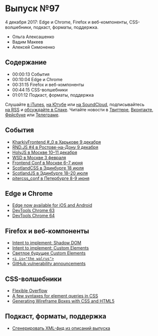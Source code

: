 # Выпуск №97

4 декабря 2017: Edge и Chrome, Firefox и веб-компоненты, CSS-волшебники, подкаст, форматы, поддержка.

- Ольга Алексашенко
- Вадим Макеев
- Алексей Симоненко

## Содержание

- 00:00:13 События
- 00:10:04 Edge и Chrome
- 00:31:15 Firefox и веб-компоненты
- 00:44:15 CSS-волшебники
- 01:01:12 Подкаст, форматы, поддержка

Слушайте [в iTunes](https://itunes.apple.com/ru/podcast/veb-standarty/id1080500016), [на Ютубе](https://www.youtube.com/playlist?list=PLMBnwIwFEFHcwuevhsNXkFTcadeX5R1Go) или [на SoundCloud](https://soundcloud.com/web-standards), подписывайтесь [на RSS](https://web-standards.ru/podcast/feed/) и [обсуждайте в Слаке](http://slack.web-standards.ru/). Читайте новости в [Твиттере](https://twitter.com/webstandards_ru), [Вконтакте](https://vk.com/webstandards_ru), [Фейсбуке](https://www.facebook.com/webstandardsru) или [Телеграме](https://t.me/webstandards_ru).

## События

- [KharkivFrontend #_0 в Харькове 9 декабря](https://www.facebook.com/events/374527499670386/)
- [RND.JS #4 в Ростове-на-Дону 9 декабря](https://vk.com/rndjs)
- [HolyJS в Москве 10–11 декабря](https://holyjs-moscow.ru)
- [WSD в Москве 3 февраля](https://wsd.events/2018/02/03/)
- [Frontend Conf в Москве 6–7 июня](http://frontendconf.ru/)
- [ScotlandCSS в Эдинбурге 18 июля](http://scotlandcss.com/)
- [ScotlandJS в Эдинбурге 18–20 июля](http://scotlandjs.com/)
- [pitercss_conf в Петербурге 8-9 июня](https://pitercss.com/)

## Edge и Chrome

- [Edge now available for iOS and Android](https://blogs.windows.com/windowsexperience/2017/11/30/microsoft-edge-now-available-for-ios-and-android/)
- [DevTools Chrome 63](https://youtu.be/Eyw_mwbABIQ)
- [DevTools Chrome 64](https://developers.google.com/web/updates/2017/11/devtools-release-notes)

## Firefox и веб-компоненты

- [Intent to implement: Shadow DOM](https://groups.google.com/d/msg/mozilla.dev.platform/aJvUlADn-Hk/BYB52MgDBQAJ)
- [Intent to implement: Custom Elements](https://groups.google.com/d/msg/mozilla.dev.platform/BI3I0U7TDw0/6-W39tXpBAAJ)
- [Светлое будущее Custom Elements](https://youtu.be/SX3qGBZ6UpM)
- [`<i is="the walrus">`](https://bkardell.com/blog/TheWalrus.html)
- [GitHub vulnerability announcements](https://twitter.com/rem/status/936665175335292930)

## CSS-волшебники

- [Flexible Overflow](http://kizu.ru/en/blog/flexible-overflow/)
- [A few syntaxes for element queries in CSS](https://twitter.com/innovati/status/934453395410255872)
- [Generating Wireframe Boxes with CSS and HTML5](http://meyerweb.com/eric/thoughts/2017/11/27/generating-wireframe-boxes-with-css-and-html5/)

## Подкаст, форматы, поддержка

- [Сгенерировать XML-фид из описаний выпуска](https://github.com/web-standards-ru/podcast/issues/182)
